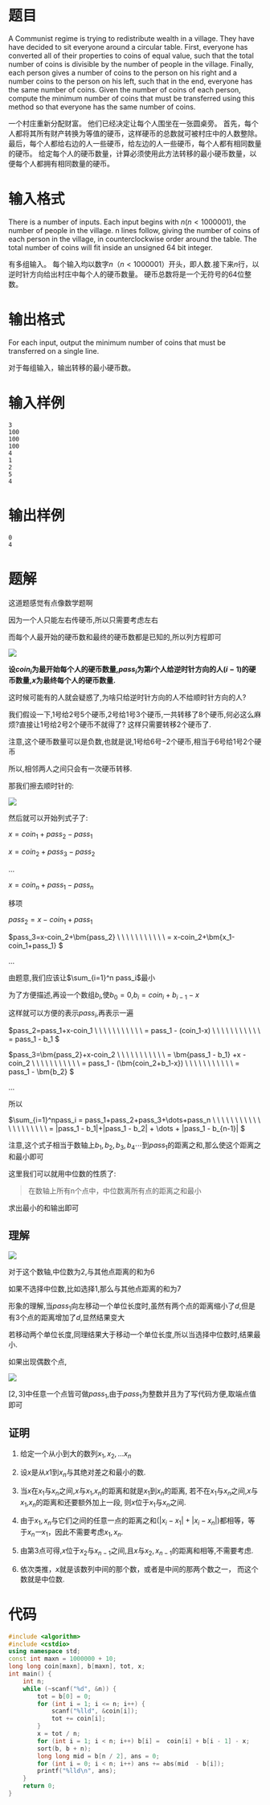 # 题目

A Communist regime is trying to redistribute wealth in a village. They have have decided to sit everyone around a circular table. First, everyone has converted all of their properties to coins of equal value, such that the total number of coins is divisible by the number of people in the village. Finally, each person gives a number of coins to the person on his right and a number coins to the person on his left, such that in the end, everyone has the same number of coins. Given the number of coins of each person, compute the minimum number of coins that must be transferred using this method so that everyone has the same number of coins.

一个村庄重新分配财富。 他们已经决定让每个人围坐在一张圆桌旁。 首先，每个人都将其所有财产转换为等值的硬币，这样硬币的总数就可被村庄中的人数整除。 最后，每个人都给右边的人一些硬币，给左边的人一些硬币，每个人都有相同数量的硬币。 给定每个人的硬币数量，计算必须使用此方法转移的最小硬币数量，以便每个人都拥有相同数量的硬币。

# 输入格式

There is a number of inputs. Each input begins with $n (n < 1000001)$, the number of people in the village. n lines follow, giving the number of coins of each person in the village, in counterclockwise order around the table. The total number of coins will fit inside an unsigned 64 bit integer.

有多组输入。 每个输入均以数字$n（n <1000001）$开头，即人数.接下来$n$行，以逆时针方向给出村庄中每个人的硬币数量。 硬币总数将是一个无符号的64位整数。

# 输出格式

For each input, output the minimum number of coins that must be transferred on a single line.

对于每组输入，输出转移的最小硬币数。

# 输入样例

```
3
100
100
100
4
1
2
5
4
```

# 输出样例

```
0
4
```

# 题解

这道题感觉有点像数学题啊

因为一个人只能左右传硬币,所以只需要考虑左右

而每个人最开始的硬币数和最终的硬币数都是已知的,所以列方程即可


![](https://img2020.cnblogs.com/blog/1975074/202004/1975074-20200408235909813-1045019349.png)



**设$coin_i$为最开始每个人的硬币数量,$pass_i$为第$i$个人给逆时针方向的人($i-1$)的硬币数量,$x$为最终每个人的硬币数量.**

这时候可能有的人就会疑惑了,为啥只给逆时针方向的人不给顺时针方向的人?

我们假设一下,$1$号给$2$号$5$个硬币,$2$号给$1$号$3$个硬币,一共转移了$8$个硬币,何必这么麻烦?直接让$1$号给$2$号$2$个硬币不就得了? 这样只需要转移$2$个硬币了.

注意,这个硬币数量可以是负数,也就是说,$1$号给$6$号$-2$个硬币,相当于6号给1号$2$个硬币

所以,相邻两人之间只会有一次硬币转移.

那我们擦去顺时针的:

![](https://img2020.cnblogs.com/blog/1975074/202004/1975074-20200408235916616-1039707553.png)



然后就可以开始列式子了:

$x=coin_1+pass_2-pass_1$

$x=coin_2+pass_3-pass_2$

$\dots$

$x=coin_n+pass_1-pass_n$

移项

$pass_2=x-coin_1+pass_1$

$pass_3=x-coin_2+\bm{pass_2}
\\ \ \ \ \ \ \ \ \ \ \ = x-coin_2+\bm{x_1-coin_1+pass_1}
$

$\dots$

由题意,我们应该让$\sum_{i=1}^n pass_i$最小

为了方便描述,再设一个数组$b_i$,使$b_0=0$,$b_i=coin_i+b_{i-1}-x$

这样就可以方便的表示$pass_i$,再表示一遍

$pass_2=pass_1+x-coin_1
\\ \ \ \ \ \ \ \ \ \ \ = pass_1 - (coin_1-x)
\\ \ \ \ \ \ \ \ \ \ \ = pass_1 - b_1
$

$pass_3=\bm{pass_2}+x-coin_2
\\ \ \ \ \ \ \ \ \ \ \ = \bm{pass_1 - b_1} +x - coin_2
\\ \ \ \ \ \ \ \ \ \ \ = pass_1 - (\bm{coin_2+b_1-x})
\\ \ \ \ \ \ \ \ \ \ \ = pass_1 - \bm{b_2}
$

$\dots$

所以

$\sum_{i=1}^npass_i = pass_1+pass_2+pass_3+\dots+pass_n
\\ \ \ \ \ \ \ \ \ \ \ \ \ \ \ \ \ \ \ \ = |pass_1 - b_1|+|pass_1 - b_2| + \dots + |pass_1 - b_{n-1}|
$

注意,这个式子相当于数轴上$b_1,b_2,b_3,b_4\cdots$到$pass_1$的距离之和,那么使这个距离之和最小即可

这里我们可以就用中位数的性质了:

>在数轴上所有n个点中，中位数离所有点的距离之和最小

求出最小的和输出即可

## 理解

![](https://img2020.cnblogs.com/blog/1975074/202004/1975074-20200409181111493-1262452577.png)



对于这个数轴,中位数为2,与其他点距离的和为6

如果不选择中位数,比如选择1,那么与其他点距离的和为7

形象的理解,当$pass_1$向左移动一个单位长度时,虽然有两个点的距离缩小了$d$,但是有3个点的距离增加了$d$,显然结果变大

若移动两个单位长度,同理结果大于移动一个单位长度,所以当选择中位数时,结果最小.

如果出现偶数个点,

![](https://img2020.cnblogs.com/blog/1975074/202004/1975074-20200409181117517-29349220.png)

$[2,3]$中任意一个点皆可做$pass_1$,由于$pass_1$为整数并且为了写代码方便,取端点值即可

## 证明

1. 给定一个从小到大的数列$x_1,x_2,\dots x_n$

2. 设$x$是从$x1$到$x_n$与其绝对差之和最小的数.

3. 当$x$在$x_1$与$x_n$之间,$x$与$x_1$,$x_n$的距离和就是$x_1$到$x_n$的距离,
若不在$x_1$与$x_n$之间,$x$与$x_1$,$x_n$的距离和还要额外加上一段,
则$x$位于$x_1$与$x_n$之间.

4. 由于$x_1, x_n$与它们之间的任意一点的距离之和($|x_i-x_1|+ |x_i- x_n$|)都相等，等于$x_n一x_1$，因此不需要考虑$x_1, x_n$.

5. 由第3点可得,$x$位于$x_2$与$x_{n-1}$之间,且$x$与$x_2,x_{n-1}$的距离和相等,不需要考虑.

6. 依次类推，$x$就是该数列中间的那个数，或者是中间的那两个数之一， 而这个数就是中位数.


# 代码
```cpp
#include <algorithm>
#include <cstdio>
using namespace std;
const int maxn = 1000000 + 10;
long long coin[maxn], b[maxn], tot, x;
int main() {
    int n;
    while (~scanf("%d", &n)) {
        tot = b[0] = 0;
        for (int i = 1; i <= n; i++) {
            scanf("%lld", &coin[i]);
            tot += coin[i];
        }
        x = tot / n;
        for (int i = 1; i < n; i++) b[i] =  coin[i] + b[i - 1] - x;
        sort(b, b + n);
        long long mid = b[n / 2], ans = 0;
        for (int i = 0; i < n; i++) ans += abs(mid  - b[i]);
        printf("%lld\n", ans);
    }
    return 0;
}
```
